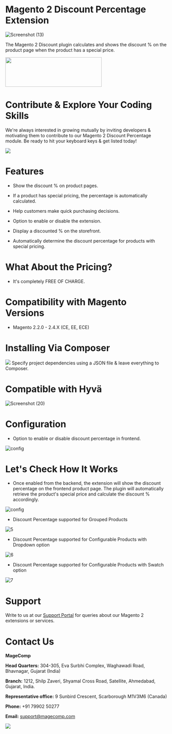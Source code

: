 # Magento 2 Discount Percentage Extension

![Screenshot (13)](https://github.com/magecomp/magento2-discount-percentage/assets/8856845/836dc0c0-da03-4910-a0fd-f0938ad8b090)

The Magento 2 Discount plugin calculates and shows the discount % on the product page when the product has a special price.

<a href="https://magecomp.com/magento-2-discount-percentage.html"><img width="300" height="92" src="https://magecomp.com/media/button.webp"></a>

# Contribute & Explore Your Coding Skills
We're always interested in growing mutually by inviting developers & motivating them to contribute to our Magento 2 Discount Percentage module. Be ready to hit your keyboard keys & get listed today!

<a href="https://github.com/magecomp/magento2-discount-percentage/graphs/contributors">
  <img src="https://contrib.rocks/image?repo=magecomp/magento2-discount-percentage" />
</a>

# Features

* Show the discount % on product pages.

* If a product has special pricing, the percentage is automatically calculated.

* Help customers make quick purchasing decisions.

* Option to enable or disable the extension.

* Display a discounted % on the storefront.

* Automatically determine the discount percentage for products with special pricing.

# What About the Pricing?

* It's completely FREE OF CHARGE.

# Compatibility with Magento Versions

* Magento 2.2.0 - 2.4.X (CE, EE, ECE)

# Installing Via Composer
  
<img src="https://i.ibb.co/NjGRFCt/composer.png">
Specify project dependencies using a JSON file & leave everything to Composer.

# Compatible with Hyvä 

![Screenshot (20)](https://github.com/magecomp/magento2-mobile-login-free/assets/8856845/c0a5c632-fa58-4b84-bba4-2a3d26e4358e)


# Configuration
* Option to enable or disable discount percentage in frontend.
  
![config](https://magecomp.com/media/catalog/product/cache/19b10369fecc27f1a40729d1b5b60dea/1/_/1_configuration_12_37.webp)

# Let's Check How It Works
* Once enabled from the backend, the extension will show the discount percentage on the frontend product page. The plugin will automatically retrieve the product's special price and calculate the discount % accordingly.

![config](https://magecomp.com/media/catalog/product/cache/19b10369fecc27f1a40729d1b5b60dea/2/_/2_discount_percentage_on_product_page_1.webp)

* Discount Percentage supported for Grouped Products

![5](https://github.com/magecomp/magento2-discount-percentage/assets/8856845/011f8a9e-bf04-466d-8bc8-ed4b706668a1)

* Discount Percentage supported for Configurable Products with Dropdown option

![6](https://github.com/magecomp/magento2-discount-percentage/assets/8856845/39e3a522-96bb-47c2-85a1-496f2ddcf07d)

* Discount Percentage supported for Configurable Products with Swatch option

![7](https://github.com/magecomp/magento2-discount-percentage/assets/8856845/531cea22-fc4a-48bc-81b1-63d349ec50e8)

# Support

Write to us at our [Support Portal](https://magecomp.com/support/) for queries about our Magento 2 extensions or services.

# Contact Us
**MageComp**

**Head Quarters:** 304-305, Eva Surbhi Complex, Waghawadi Road, Bhavnagar, Gujarat (India)

**Branch:** 1212, Shilp Zaveri, Shyamal Cross Road, Satellite, Ahmedabad, Gujarat, India.

**Representative office:** 9 Sunbird Crescent, Scarborough M1V3M6 (Canada)

**Phone:** +91 79902 50277

**Email:** [support@magecomp.com](mailto:support@magecomp.com)

<img src="https://magecomp.com/media/logo/websites/1/Magecomp_Logo_251x51.png">
